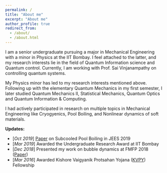 ```yaml
---
permalink: /
title: "About me"
excerpt: "About me"
author_profile: true
redirect_from: 
  - /about/
  - /about.html
---
```


I am a senior undergraduate pursuing a major in Mechanical Engineering with a minor in Physics at the IIT Bombay. I feel attached to the latter, and my research interests lie in the field of Quantum Information science and Quantum control. Currently, I am working with Prof. Sai Vinjanampathy on controlling quantum systems. <br/>

My Physics minor has led to my research interests mentioned above. Following up with the elementary Quantum Mechanics in my first semester, I later studied Quantum Mechanics II, Statistical Mechanics, Quantum Optics and Quantum Information & Computing. <br/>

I had actively participated in research on multiple topics in Mechanical Engineering like Cryogyenics, Pool Boiling, and Nonlinear dynamics of soft materials. <br/>

**Updates:**
* [*Oct 2019*] [Paper](https://anujsethia.github.io/files/JEES_2019.pdf) on Subcooled Pool Boiling in JEES 2019
* [*Mar 2019*] Awarded the Undergraduate Research Award at IIT Bombay
* [*Dec 2018*] Presented my work on bubble dynamics at FMFP 2018 ([Paper](https://anujsethia.github.io/files/FMFP_2018.pdf))
* [*Mar 2016*] Awarded Kishore Vaigyanik Protsahan Yojana ([KVPY](http://www.kvpy.iisc.ernet.in/main/index.htm)) Fellowship

